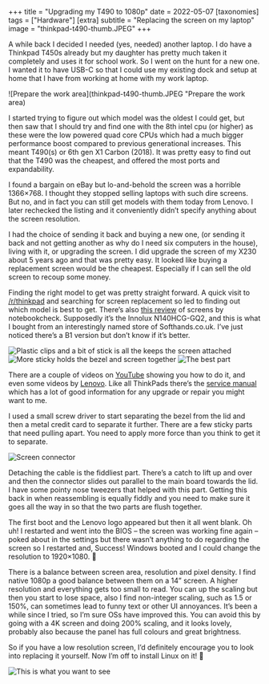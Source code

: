 +++
title =  "Upgrading my T490 to 1080p"
date =  2022-05-07
[taxonomies]
tags =  ["Hardware"]
[extra]
subtitle =  "Replacing the screen on my laptop"
image = "thinkpad-t490-thumb.JPEG"
+++

A while back I decided I  needed (yes, needed) another laptop. I do have a Thinkpad T450s already  but my daughter has pretty much taken it completely and uses it for  school work. So I went on the hunt for a new one. I wanted it to have  USB-C so that I could use my existing dock and setup at home that I have from working at home with my work laptop.

![Prepare the work area](thinkpad-t490-thumb.JPEG "Prepare the work area)

I started trying to figure out which model was the oldest I could get,  but then saw that I should try and find one with the 8th intel cpu (or  higher) as these were the low powered quad core CPUs which had a much  bigger performance boost compared to previous generational increases.  This meant T490(s) or 6th gen X1 Carbon (2018). It was pretty easy to  find out that the T490 was the cheapest, and offered the most ports and  expandability.

I found a bargain on eBay but lo-and-behold the  screen was a horrible 1366×768. I thought they stopped selling laptops  with such dire screens. But no, and in fact you can still get models  with them today from Lenovo. I later rechecked the listing and it  conveniently didn’t specify anything about the screen resolution.

I had the choice of sending it back and buying a new one, (or sending it  back and not getting another as why do I need six computers in the  house), living with it, or upgrading the screen. I did upgrade the  screen of my X230 about 5 years ago and that was pretty easy. It looked  like buying a replacement screen would be the cheapest. Especially if I  can sell the old screen to recoup some money.

Finding the right model to get was pretty straight forward. A quick visit to [/r/thinkpad](https://old.reddit.com/r/thinkpad) and searching for screen replacement so led to finding out which model is best to get. There’s also [this review](https://www.notebookcheck.net/Lenovo-s-Panel-Lottery-continues-with-3-different-14-inch-LowPower-displays.426538.0.html) of screens by notebookcheck. Supposedly it’s the Innolux N140HCG-GQ2,  and this is what I bought from an interestingly named store of  Softhands.co.uk. I’ve just noticed there’s a B1 version but don’t know  if it’s better.

![Plastic clips and a bit of stick is all the keeps the screen attached](t490-upgrade-1.JPEG "Plastic clips and a bit of stick is all the keeps the screen attached")
![More sticky holds the bezel and screen together](t490-upgrade-2.JPEG "More sticky holds the bezel and screen together")
![The best part](t490-upgrade-3.JPEG "The best part")

There are a couple of videos on [YouTube](https://www.youtube.com/watch?v=ZvAkA-QuD4E) showing you how to do it, and even some videos by [Lenovo](https://support.lenovo.com/gb/en/solutions/ht508135). Like all ThinkPads there’s the [service manual](https://download.lenovo.com/pccbbs/mobiles_pdf/t490_p43s_hmm_en.pdf?linkTrack=PSP:ProductInfo:HarwareManual) which has a lot of good information for any upgrade or repair you might want to me.

I used a small screw driver to start separating the bezel from the lid  and then a metal credit card to separate it further. There are a few  sticky parts that need pulling apart. You need to apply more force than  you think to get it to separate.

![Screen connector](t490-upgrade-4.JPEG "Screen connector")

Detaching the cable is the fiddliest part. There’s a catch to lift up and over  and then the connector slides out parallel to the main board towards the lid. I have some pointy nose tweezers that helped with this part.  Getting this back in when reassembling is equally fiddly and you need to make sure it goes all the way in so that the two parts are flush  together.

The first boot and the Lenovo logo appeared but then it  all went blank. Oh uh! I restarted and went into the BIOS – the screen  was working fine again – poked about in the settings but there wasn’t  anything to do regarding the screen so I restarted and, Success! Windows booted and I could change the resolution to 1920×1080. 🎉

There  is a balance between screen area, resolution and pixel density. I find  native 1080p a good balance between them on a 14” screen. A higher  resolution and everything gets too small to read. You can up the scaling but then you start to lose space, also I find non-integer scaling, such as 1.5 or 150%, can sometimes lead to funny text or other UI  annoyances. It’s been a while since I tried, so I’m sure OSs have  improved this. You can avoid this by going with a 4K screen and doing  200% scaling, and it looks lovely, probably also because the panel has  full colours and great brightness.

So if you have a low resolution screen, I’d definitely encourage you to look into replacing it  yourself. Now I’m off to install Linux on it! 🐧

![This is what you want to see](t490-upgrade-5.JPEG "This is what you want to see")
